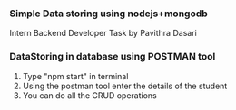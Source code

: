 ### Simple Data storing using nodejs+mongodb

Intern Backend Developer Task by Pavithra Dasari

### DataStoring in database using POSTMAN tool

 1.   Type "npm start" in terminal
 2.   Using the postman tool enter the details of the student
 3.   You can do all the CRUD operations
